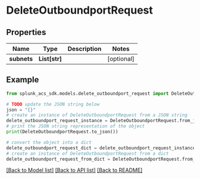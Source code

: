 # DeleteOutboundportRequest


## Properties

Name | Type | Description | Notes
------------ | ------------- | ------------- | -------------
**subnets** | **List[str]** |  | [optional] 

## Example

```python
from splunk_acs_sdk.models.delete_outboundport_request import DeleteOutboundportRequest

# TODO update the JSON string below
json = "{}"
# create an instance of DeleteOutboundportRequest from a JSON string
delete_outboundport_request_instance = DeleteOutboundportRequest.from_json(json)
# print the JSON string representation of the object
print(DeleteOutboundportRequest.to_json())

# convert the object into a dict
delete_outboundport_request_dict = delete_outboundport_request_instance.to_dict()
# create an instance of DeleteOutboundportRequest from a dict
delete_outboundport_request_from_dict = DeleteOutboundportRequest.from_dict(delete_outboundport_request_dict)
```
[[Back to Model list]](../README.md#documentation-for-models) [[Back to API list]](../README.md#documentation-for-api-endpoints) [[Back to README]](../README.md)


